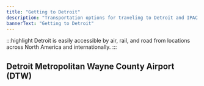 ```yaml
---
title: "Getting to Detroit"
description: "Transportation options for traveling to Detroit and IPAC'27"
bannerText: "Getting to Detroit"
---
```




:::highlight
Detroit is easily accessible by air, rail, and road from locations across North America and internationally.
:::

## Detroit Metropolitan Wayne County Airport (DTW)

